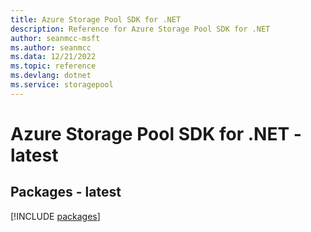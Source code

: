 ```yaml
---
title: Azure Storage Pool SDK for .NET
description: Reference for Azure Storage Pool SDK for .NET
author: seanmcc-msft
ms.author: seanmcc
ms.data: 12/21/2022
ms.topic: reference
ms.devlang: dotnet
ms.service: storagepool
---
```

# Azure Storage Pool SDK for .NET - latest
## Packages - latest
[!INCLUDE [packages](storage-pool-index.md)]